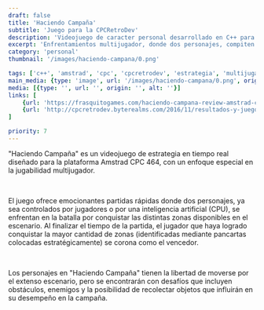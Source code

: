 ```yaml
---
draft: false
title: 'Haciendo Campaña'
subtitle: 'Juego para la CPCRetroDev'
description: 'Videojuego de caracter personal desarrollado en C++ para  el microordenador Amstrad CPC 464'
excerpt: 'Enfrentamientos multijugador, donde dos personajes, compiten por la dominación de zonas estratégicas del escenario. Conquista las pancartas estratégicamente ubicadas para asegurarte la victoria en un escenario lleno de obstáculos y objetos que influirán en tu desempeño en la campaña.'
category: 'personal'
thumbnail: '/images/haciendo-campana/0.png'

tags: ['c++', 'amstrad', 'cpc', 'cpcretrodev', 'estrategia', 'multijugador', cpctelera]
main_media: {type: 'image', url: '/images/haciendo-campana/0.png', origin: 'local', alt: 'Haciendo campaña imagen principal'}
media: [{type: '', url: '', origin: '', alt: ''}]
links: [
    {url: 'https://frasquitogames.com/haciendo-campana-review-amstrad-cpc-game/', value: 'Visitar'},
    {url: 'http://cpcretrodev.byterealms.com/2016/11/resultados-y-juegos-cpcretrodev-2016/', value: 'Descargar'}
]

priority: 7
---
```


<p>
"Haciendo Campaña" es un videojuego de estrategia en tiempo real diseñado para la plataforma Amstrad CPC 464, con un enfoque especial en la jugabilidad multijugador.
</p>
</br>

<p>
El juego ofrece emocionantes partidas rápidas donde dos personajes, ya sea controlados por jugadores o por una inteligencia artificial (CPU), se enfrentan en la batalla por conquistar las distintas zonas disponibles en el escenario. Al finalizar el tiempo de la partida, el jugador que haya logrado conquistar la mayor cantidad de zonas (identificadas mediante pancartas colocadas estratégicamente) se corona como el vencedor.
</p>
</br>

<p>
Los personajes en "Haciendo Campaña" tienen la libertad de moverse por el extenso escenario, pero se encontrarán con desafíos que incluyen obstáculos, enemigos y la posibilidad de recolectar objetos que influirán en su desempeño en la campaña.
</p>